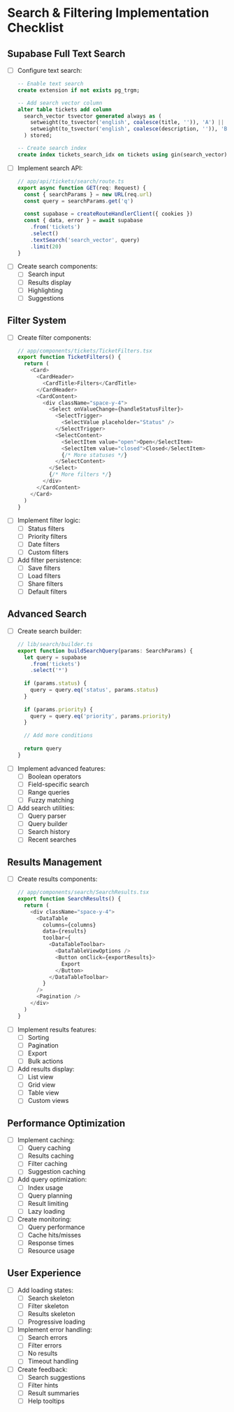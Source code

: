 # Search & Filtering Implementation Checklist

## Supabase Full Text Search
- [ ] Configure text search:
  ```sql
  -- Enable text search
  create extension if not exists pg_trgm;

  -- Add search vector column
  alter table tickets add column
    search_vector tsvector generated always as (
      setweight(to_tsvector('english', coalesce(title, '')), 'A') ||
      setweight(to_tsvector('english', coalesce(description, '')), 'B')
    ) stored;

  -- Create search index
  create index tickets_search_idx on tickets using gin(search_vector);
  ```
- [ ] Implement search API:
  ```typescript
  // app/api/tickets/search/route.ts
  export async function GET(req: Request) {
    const { searchParams } = new URL(req.url)
    const query = searchParams.get('q')
    
    const supabase = createRouteHandlerClient({ cookies })
    const { data, error } = await supabase
      .from('tickets')
      .select()
      .textSearch('search_vector', query)
      .limit(20)
  }
  ```
- [ ] Create search components:
  - [ ] Search input
  - [ ] Results display
  - [ ] Highlighting
  - [ ] Suggestions

## Filter System
- [ ] Create filter components:
  ```typescript
  // app/components/tickets/TicketFilters.tsx
  export function TicketFilters() {
    return (
      <Card>
        <CardHeader>
          <CardTitle>Filters</CardTitle>
        </CardHeader>
        <CardContent>
          <div className="space-y-4">
            <Select onValueChange={handleStatusFilter}>
              <SelectTrigger>
                <SelectValue placeholder="Status" />
              </SelectTrigger>
              <SelectContent>
                <SelectItem value="open">Open</SelectItem>
                <SelectItem value="closed">Closed</SelectItem>
                {/* More statuses */}
              </SelectContent>
            </Select>
            {/* More filters */}
          </div>
        </CardContent>
      </Card>
    )
  }
  ```
- [ ] Implement filter logic:
  - [ ] Status filters
  - [ ] Priority filters
  - [ ] Date filters
  - [ ] Custom filters
- [ ] Add filter persistence:
  - [ ] Save filters
  - [ ] Load filters
  - [ ] Share filters
  - [ ] Default filters

## Advanced Search
- [ ] Create search builder:
  ```typescript
  // lib/search/builder.ts
  export function buildSearchQuery(params: SearchParams) {
    let query = supabase
      .from('tickets')
      .select('*')
    
    if (params.status) {
      query = query.eq('status', params.status)
    }
    
    if (params.priority) {
      query = query.eq('priority', params.priority)
    }
    
    // Add more conditions
    
    return query
  }
  ```
- [ ] Implement advanced features:
  - [ ] Boolean operators
  - [ ] Field-specific search
  - [ ] Range queries
  - [ ] Fuzzy matching
- [ ] Add search utilities:
  - [ ] Query parser
  - [ ] Query builder
  - [ ] Search history
  - [ ] Recent searches

## Results Management
- [ ] Create results components:
  ```typescript
  // app/components/search/SearchResults.tsx
  export function SearchResults() {
    return (
      <div className="space-y-4">
        <DataTable
          columns={columns}
          data={results}
          toolbar={
            <DataTableToolbar>
              <DataTableViewOptions />
              <Button onClick={exportResults}>
                Export
              </Button>
            </DataTableToolbar>
          }
        />
        <Pagination />
      </div>
    )
  }
  ```
- [ ] Implement results features:
  - [ ] Sorting
  - [ ] Pagination
  - [ ] Export
  - [ ] Bulk actions
- [ ] Add results display:
  - [ ] List view
  - [ ] Grid view
  - [ ] Table view
  - [ ] Custom views

## Performance Optimization
- [ ] Implement caching:
  - [ ] Query caching
  - [ ] Results caching
  - [ ] Filter caching
  - [ ] Suggestion caching
- [ ] Add query optimization:
  - [ ] Index usage
  - [ ] Query planning
  - [ ] Result limiting
  - [ ] Lazy loading
- [ ] Create monitoring:
  - [ ] Query performance
  - [ ] Cache hits/misses
  - [ ] Response times
  - [ ] Resource usage

## User Experience
- [ ] Add loading states:
  - [ ] Search skeleton
  - [ ] Filter skeleton
  - [ ] Results skeleton
  - [ ] Progressive loading
- [ ] Implement error handling:
  - [ ] Search errors
  - [ ] Filter errors
  - [ ] No results
  - [ ] Timeout handling
- [ ] Create feedback:
  - [ ] Search suggestions
  - [ ] Filter hints
  - [ ] Result summaries
  - [ ] Help tooltips 